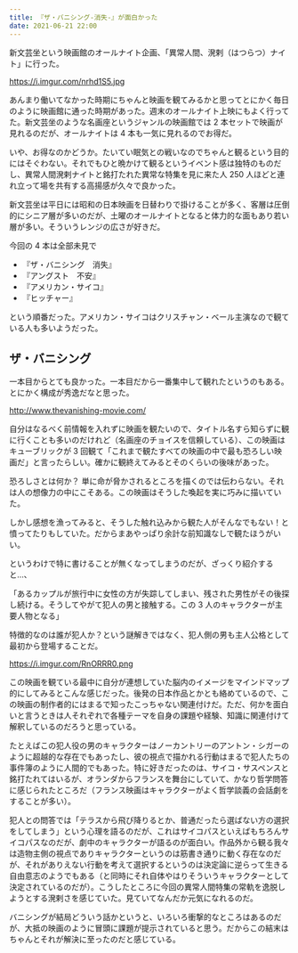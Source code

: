 ```yaml
---
title: 『ザ・バニシング-消失-』が面白かった
date: 2021-06-21 22:00
---
```


新文芸坐という映画館のオールナイト企画、「異常人間、溌剌（はつらつ）ナイト」に行った。

https://i.imgur.com/nrhd1S5.jpg

あんまり働いてなかった時期にちゃんと映画を観てみるかと思ってとにかく毎日のように映画館に通った時期があった。週末のオールナイト上映にもよく行ってた。新文芸坐のような名画座というジャンルの映画館では 2 本セットで映画が見れるのだが、オールナイトは 4 本も一気に見れるのでお得だ。

いや、お得なのかどうか。たいてい眠気との戦いなのでちゃんと観るという目的にはそぐわない。それでもひと晩かけて観るというイベント感は独特のものだし、異常人間溌剌ナイトと銘打たれた異常な特集を見に来た人 250 人ほどと連れ立って場を共有する高揚感が久々で良かった。

新文芸坐は平日には昭和の日本映画を日替わりで掛けることが多く、客層は圧倒的にシニア層が多いのだが、土曜のオールナイトとなると体力的な面もあり若い層が多い。そういうレンジの広さが好きだ。

今回の 4 本は全部未見で

- 『ザ・バニシング　消失』
- 『アングスト　不安』
- 『アメリカン・サイコ』
- 『ヒッチャー』

という順番だった。アメリカン・サイコはクリスチャン・ベール主演なので観ている人も多いようだった。

## ザ・バニシング

一本目からとても良かった。一本目だから一番集中して観れたというのもある。とにかく構成が秀逸だなと思った。

http://www.thevanishing-movie.com/

自分はなるべく前情報を入れずに映画を観たいので、タイトル名すら知らずに観に行くことも多いのだけれど（名画座のチョイスを信頼している）、この映画はキューブリックが 3 回観て「これまで観たすべての映画の中で最も恐ろしい映画だ」と言ったらしい。確かに観終えてみるとそのくらいの後味があった。

恐ろしさとは何か？ 単に命が脅かされるところを描くのでは伝わらない。それは人の想像力の中にこそある。この映画はそうした喚起を実に巧みに描いていた。

しかし感想を漁ってみると、そうした触れ込みから観た人がそんなでもない！と憤ってたりもしていた。だからまあやっぱり余計な前知識なしで観たほうがいい。

というわけで特に書けることが無くなってしまうのだが、ざっくり紹介すると…、

「あるカップルが旅行中に女性の方が失踪してしまい、残された男性がその後探し続ける。そうしてやがて犯人の男と接触する。この 3 人のキャラクターが主要人物となる」

特徴的なのは誰が犯人か？という謎解きではなく、犯人側の男も主人公格として最初から登場することだ。

https://i.imgur.com/RnORRR0.png

この映画を観ている最中に自分が連想していた脳内のイメージをマインドマップ的にしてみるとこんな感じだった。後発の日本作品とかとも絡めているので、この映画の制作者的にはまるで知ったこっちゃない関連付けだ。ただ、何かを面白いと言うときは人それぞれで各種テーマを自身の課題や経験、知識に関連付けて解釈しているのだろうと思っている。

たとえばこの犯人役の男のキャラクターはノーカントリーのアントン・シガーのように超越的な存在でもあったし、彼の視点で描かれる行動はまるで犯人たちの事件簿のように人間的でもあった。特に好きだったのは、サイコ・サスペンスと銘打たれてはいるが、オランダからフランスを舞台にしていて、かなり哲学問答に感じられたところだ（フランス映画はキャラクターがよく哲学談義の会話劇をすることが多い）。

犯人との問答では「テラスから飛び降りるとか、普通だったら選ばない方の選択をしてしまう」という心理を語るのだが、これはサイコパスといえばもちろんサイコパスなのだが、劇中のキャラクターが語るのが面白い。作品外から観る我々は造物主側の視点でありキャラクターというのは筋書き通りに動く存在なのだが、それがありえない行動を考えて選択するというのは決定論に逆らって生きる自由意志のようでもある（と同時にそれ自体やはりそういうキャラクターとして決定されているのだが）。こうしたところに今回の異常人間特集の常軌を逸脱しようとする溌剌さを感じていた。見ていてなんだか元気になれるのだ。

バニシングが結局どういう話かというと、いろいろ衝撃的なところはあるのだが、大抵の映画のように冒頭に課題が提示されていると思う。だからこの結末はちゃんとそれが解決に至ったのだと感じている。
